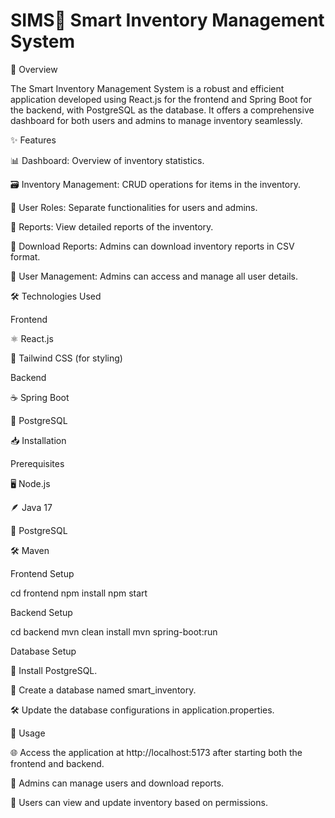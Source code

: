 # SIMS🚀 Smart Inventory Management System

🌟 Overview

The Smart Inventory Management System is a robust and efficient application developed using React.js for the frontend and Spring Boot for the backend, with PostgreSQL as the database. It offers a comprehensive dashboard for both users and admins to manage inventory seamlessly.

✨ Features

📊 Dashboard: Overview of inventory statistics.

🗃️ Inventory Management: CRUD operations for items in the inventory.

👥 User Roles: Separate functionalities for users and admins.

📑 Reports: View detailed reports of the inventory.

💾 Download Reports: Admins can download inventory reports in CSV format.

🔐 User Management: Admins can access and manage all user details.

🛠️ Technologies Used

Frontend

⚛️ React.js

🎨 Tailwind CSS (for styling)

Backend

☕ Spring Boot

🐘 PostgreSQL

📥 Installation

Prerequisites

🖥️ Node.js

🪶 Java 17

🐘 PostgreSQL

🛠️ Maven

Frontend Setup

cd frontend
npm install
npm start

Backend Setup

cd backend
mvn clean install
mvn spring-boot:run

Database Setup

📂 Install PostgreSQL.

📝 Create a database named smart_inventory.

🛠️ Update the database configurations in application.properties.

🚪 Usage

🌐 Access the application at http://localhost:5173 after starting both the frontend and backend.

🔑 Admins can manage users and download reports.

👥 Users can view and update inventory based on permissions.
